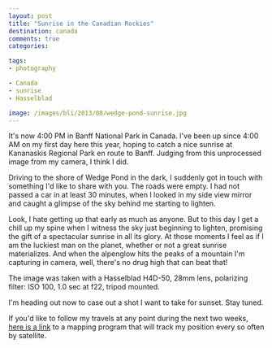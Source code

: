 ```yaml
---
layout: post
title: "Sunrise in the Canadian Rockies"
destination: canada
comments: true
categories:

tags:
- photography

- Canada
- sunrise
- Hasselblad

image: /images/bli/2013/08/wedge-pond-sunrise.jpg
---
```


It's now 4:00 PM in Banff National Park in Canada. I've been up since 4:00 AM on my first day here this year, hoping to catch a nice sunrise at Kananaskis Regional Park en route to Banff. Judging from this unprocessed image from my camera, I think I did.  

<!-- more -->

Driving to the shore of Wedge Pond in the dark, I suddenly got in touch with something I'd like to share with you. The roads were empty. I had not passed a car in at least 30 minutes, when I looked in my side view mirror and caught a glimpse of the sky behind me starting to lighten. 

Look, I hate getting up that early as much as anyone. But to this day I get a chill up my spine when I witness the sky just beginning to lighten, promising the gift of a spectacular sunrise in all its glory. At those moments I feel as if I am the luckiest man on the planet, whether or not a great sunrise materializes. And when the alpenglow hits the peaks of a mountain I'm capturing in camera, well, there's no drug high that can beat that! 

The image was taken with a Hasselblad H4D-50, 28mm lens, polarizing filter: ISO 100, 1.0 sec at f22, tripod mounted.  

I'm heading out now to case out a shot I want to take for sunset. Stay tuned.

If you'd like to follow my travels at any point during the next two weeks, [here is a link](https://share.delorme.com/2f58e8e2aee4429697d785cf1d11b9c3) to a mapping program that will track my position every so often by satellite. 

	